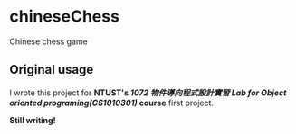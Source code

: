 # chineseChess
Chinese chess game

## Original usage
I wrote this project for <b>NTUST's <i>1072 物件導向程式設計實習 Lab for Object oriented programing(CS1010301)</i> course</b> first project.


<b> Still writing!</b>
